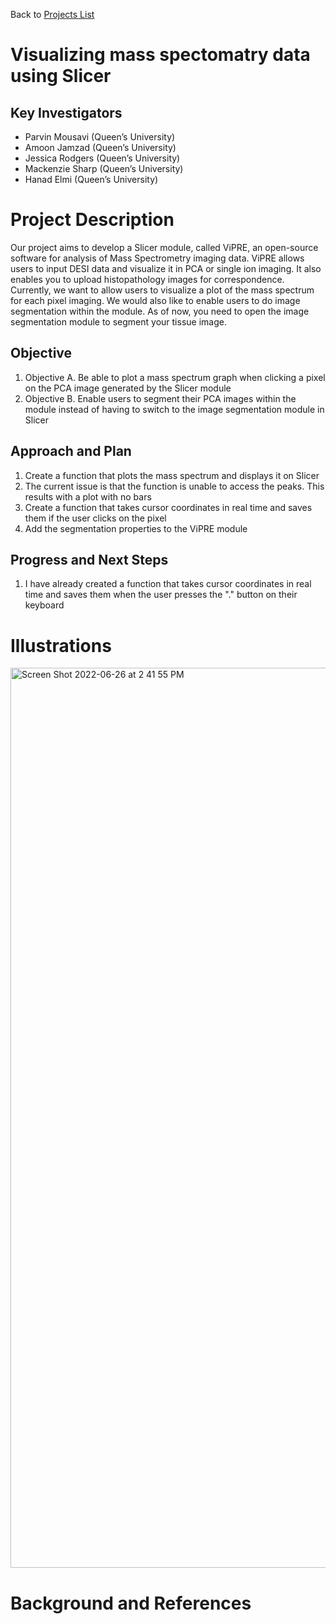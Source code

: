 Back to [Projects List](../../README.md#ProjectsList)

# Visualizing mass spectomatry data using Slicer

## Key Investigators

-	Parvin Mousavi (Queen’s University)
-	Amoon Jamzad (Queen’s University)
-	Jessica Rodgers (Queen’s University)
-	Mackenzie Sharp (Queen’s University)
-	Hanad Elmi (Queen’s University)

# Project Description

Our project aims to develop a Slicer module, called ViPRE, an open-source software for analysis of Mass Spectrometry imaging data. ViPRE allows users to input DESI data and visualize it in PCA or single ion imaging. It also enables you to upload histopathology images for correspondence. Currently, we want to allow users to visualize a plot of the mass spectrum for each pixel imaging. We would also like to enable users to do image segmentation within the module. As of now, you need to open the image segmentation module to segment your tissue image.

## Objective

1. Objective A. Be able to plot a mass spectrum graph when clicking a pixel on the PCA image generated by the Slicer module
1. Objective B. Enable users to segment their PCA images within the module instead of having to switch to the image segmentation module in Slicer

## Approach and Plan

1. Create a function that plots the mass spectrum and displays it on Slicer
  1. The current issue is that the function is unable to access the peaks. This results with a plot with no bars
1. Create a function that takes cursor coordinates in real time and saves them if the user clicks on the pixel
1. Add the segmentation properties to the ViPRE module


## Progress and Next Steps

1. I have already created a function that takes cursor coordinates in real time and saves them when the user presses the "." button on their keyboard

# Illustrations

<img width="1440" alt="Screen Shot 2022-06-26 at 2 41 55 PM" src="https://user-images.githubusercontent.com/105890963/175874983-676d3a9e-7ba1-4be3-9467-52ac5db071a9.png">


# Background and References

